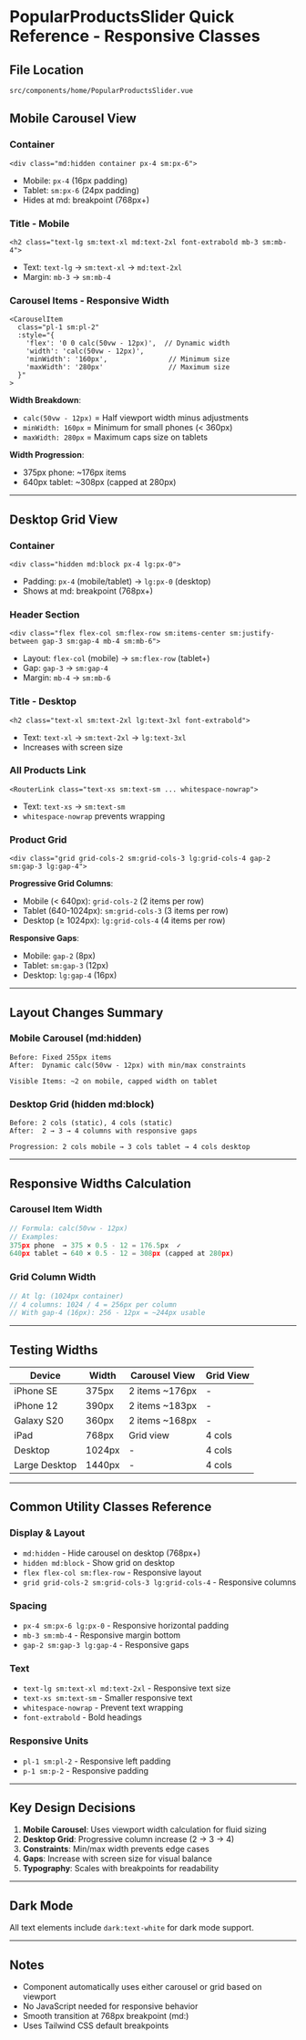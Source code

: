 # PopularProductsSlider Quick Reference - Responsive Classes

## File Location
`src/components/home/PopularProductsSlider.vue`

## Mobile Carousel View

### Container
```vue
<div class="md:hidden container px-4 sm:px-6">
```
- Mobile: `px-4` (16px padding)
- Tablet: `sm:px-6` (24px padding)
- Hides at md: breakpoint (768px+)

### Title - Mobile
```vue
<h2 class="text-lg sm:text-xl md:text-2xl font-extrabold mb-3 sm:mb-4">
```
- Text: `text-lg` → `sm:text-xl` → `md:text-2xl`
- Margin: `mb-3` → `sm:mb-4`

### Carousel Items - Responsive Width
```vue
<CarouselItem 
  class="pl-1 sm:pl-2"
  :style="{ 
    'flex': '0 0 calc(50vw - 12px)',  // Dynamic width
    'width': 'calc(50vw - 12px)',
    'minWidth': '160px',               // Minimum size
    'maxWidth': '280px'                // Maximum size
  }"
>
```

**Width Breakdown**:
- `calc(50vw - 12px)` = Half viewport width minus adjustments
- `minWidth: 160px` = Minimum for small phones (< 360px)
- `maxWidth: 280px` = Maximum caps size on tablets

**Width Progression**:
- 375px phone: ~176px items
- 640px tablet: ~308px (capped at 280px)

---

## Desktop Grid View

### Container
```vue
<div class="hidden md:block px-4 lg:px-0">
```
- Padding: `px-4` (mobile/tablet) → `lg:px-0` (desktop)
- Shows at md: breakpoint (768px+)

### Header Section
```vue
<div class="flex flex-col sm:flex-row sm:items-center sm:justify-between gap-3 sm:gap-4 mb-4 sm:mb-6">
```
- Layout: `flex-col` (mobile) → `sm:flex-row` (tablet+)
- Gap: `gap-3` → `sm:gap-4`
- Margin: `mb-4` → `sm:mb-6`

### Title - Desktop
```vue
<h2 class="text-xl sm:text-2xl lg:text-3xl font-extrabold">
```
- Text: `text-xl` → `sm:text-2xl` → `lg:text-3xl`
- Increases with screen size

### All Products Link
```vue
<RouterLink class="text-xs sm:text-sm ... whitespace-nowrap">
```
- Text: `text-xs` → `sm:text-sm`
- `whitespace-nowrap` prevents wrapping

### Product Grid
```vue
<div class="grid grid-cols-2 sm:grid-cols-3 lg:grid-cols-4 gap-2 sm:gap-3 lg:gap-4">
```

**Progressive Grid Columns**:
- Mobile (< 640px): `grid-cols-2` (2 items per row)
- Tablet (640-1024px): `sm:grid-cols-3` (3 items per row)
- Desktop (≥ 1024px): `lg:grid-cols-4` (4 items per row)

**Responsive Gaps**:
- Mobile: `gap-2` (8px)
- Tablet: `sm:gap-3` (12px)
- Desktop: `lg:gap-4` (16px)

---

## Layout Changes Summary

### Mobile Carousel (md:hidden)
```
Before: Fixed 255px items
After:  Dynamic calc(50vw - 12px) with min/max constraints

Visible Items: ~2 on mobile, capped width on tablet
```

### Desktop Grid (hidden md:block)
```
Before: 2 cols (static), 4 cols (static)
After:  2 → 3 → 4 columns with responsive gaps

Progression: 2 cols mobile → 3 cols tablet → 4 cols desktop
```

---

## Responsive Widths Calculation

### Carousel Item Width
```javascript
// Formula: calc(50vw - 12px)
// Examples:
375px phone  → 375 × 0.5 - 12 = 176.5px  ✓
640px tablet → 640 × 0.5 - 12 = 308px (capped at 280px)
```

### Grid Column Width
```javascript
// At lg: (1024px container)
// 4 columns: 1024 / 4 = 256px per column
// With gap-4 (16px): 256 - 12px = ~244px usable
```

---

## Testing Widths

| Device | Width | Carousel View | Grid View |
|--------|-------|---------------|-----------|
| iPhone SE | 375px | 2 items ~176px | - |
| iPhone 12 | 390px | 2 items ~183px | - |
| Galaxy S20 | 360px | 2 items ~168px | - |
| iPad | 768px | Grid view | 4 cols |
| Desktop | 1024px | - | 4 cols |
| Large Desktop | 1440px | - | 4 cols |

---

## Common Utility Classes Reference

### Display & Layout
- `md:hidden` - Hide carousel on desktop (768px+)
- `hidden md:block` - Show grid on desktop
- `flex flex-col sm:flex-row` - Responsive layout
- `grid grid-cols-2 sm:grid-cols-3 lg:grid-cols-4` - Responsive columns

### Spacing
- `px-4 sm:px-6 lg:px-0` - Responsive horizontal padding
- `mb-3 sm:mb-4` - Responsive margin bottom
- `gap-2 sm:gap-3 lg:gap-4` - Responsive gaps

### Text
- `text-lg sm:text-xl md:text-2xl` - Responsive text size
- `text-xs sm:text-sm` - Smaller responsive text
- `whitespace-nowrap` - Prevent text wrapping
- `font-extrabold` - Bold headings

### Responsive Units
- `pl-1 sm:pl-2` - Responsive left padding
- `p-1 sm:p-2` - Responsive padding

---

## Key Design Decisions

1. **Mobile Carousel**: Uses viewport width calculation for fluid sizing
2. **Desktop Grid**: Progressive column increase (2 → 3 → 4)
3. **Constraints**: Min/max width prevents edge cases
4. **Gaps**: Increase with screen size for visual balance
5. **Typography**: Scales with breakpoints for readability

---

## Dark Mode
All text elements include `dark:text-white` for dark mode support.

---

## Notes
- Component automatically uses either carousel or grid based on viewport
- No JavaScript needed for responsive behavior
- Smooth transition at 768px breakpoint (md:)
- Uses Tailwind CSS default breakpoints
